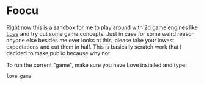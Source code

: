 # Foocu

Right now this is a sandbox for me to play
around with 2d game engines like [Love](https://love2d.org/)
and try out some game concepts.
Just in case for some weird reason anyone else besides me
ever looks at this, please take your lowest expectations and
cut them in half. This is basically scratch work that I
decided to make public because why not.

To run the current "game", make sure you have Love installed
and type:

    love game
